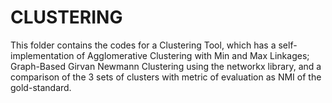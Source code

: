 # CLUSTERING

This folder contains the codes for a Clustering Tool, which has a self-implementation of Agglomerative Clustering with Min and Max Linkages; Graph-Based Girvan Newmann Clustering using the networkx library, and a comparison of the 3 sets of clusters with metric of evaluation as NMI of the gold-standard.